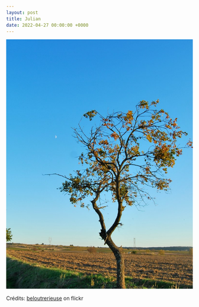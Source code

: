 ```yaml
---
layout: post
title: Julian
date: 2022-04-27 00:00:00 +0000
---
```


![Julian](/images/2022-04-27.jpg)

Crédits: [beloutrerieuse](https://www.flickr.com/people/42393762@N03/) on flickr
